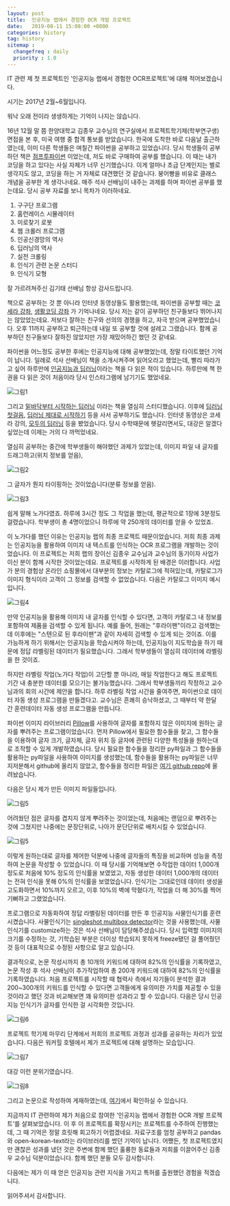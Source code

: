 ```yaml
---
layout: post
title:  인공지능 랩에서 경험한 OCR 개발 프로젝트
date:   2019-08-11 15:08:00 +0800
categories: history
tag: history
sitemap :
  changefreq : daily
  priority : 1.0
---
```


IT 관련 제 첫 프로젝트인 '인공지능 랩에서 경험한 OCR프로젝트'에 대해 적어보겠습니다. 

시기는 2017년 2월~6월입니다.

워낙 오래 전이라 생생하게는 기억이 나지는 않습니다. 

16년 12월 말 쯤 한양대학교 김종우 교수님의 연구실에서 프로젝트학기제(학부연구생) 면접을 본 후, 미국 여행 중 합격 통보를 받았습니다. 한국에 도착한 바로 다음날 출근하였는데, 이미 다른 학생들은 며칠간 파이썬을 공부하고 있었습니다. 당시 학생들이 공부하던 책은 [점프투파이썬](https://wikidocs.net/book/1) 이었는데, 저도 바로 구매하여 공부를 했습니다. 이 때는 내가 코딩을 하고 있다는 사실 자체가 너무 신기했습니다. 이게 얼마나 초급 단계인지는 별로 생각지도 않고, 코딩을 하는 거 자체로 대견했던 것 같습니다. 붕어빵을 비유로 클래스 개념을 공부한 게 생각나네요. 매주 석사 선배님이 내주는 과제를 하며 파이썬 공부를 했는데요. 당시 공부 자료를 보니 목차가 이러하네요.

1. 구구단 프로그램
2. 홈런레이스 시뮬레이터
3. 미로찾기 로봇
4. 웹 크롤러 프로그램
5. 인공신경망의 역사
6. 딥러닝의 역사
7. 실전 크롤링
8. 인식기 관련 논문 스터디
9. 인식기 모형

잘 가르려쳐주신 김기태 선배님 항상 감사드립니다.

책으로 공부하는 것 뿐 아니라 인터넷 동영상들도 활용했는데, 파이썬을 공부할 때는 [코세라 강좌](https://www.coursera.org/learn/python?specialization=python), [생활코딩 강좌](https://www.opentutorials.org/course/1750) 가 기억나네요. 당시 저는 같이 공부하던 친구들보다 뛰어나지는 않았었는데요. 저보다 잘하는 친구와 선의의 경쟁을 하고, 자극 받으며 공부했었습니다. 오후 11까지 공부하고 퇴근하는데 내일 또 공부할 것에 설레고 그랬습니다. 함께 공부하던 친구들보다 잘하진 않았지만 가장 재밌어하긴 했던 것 같네요.

파이썬을 어느정도 공부한 후에는 인공지능에 대해 공부했었는데, 정말 타이트했던 기억이 납니다. 일례로 석사 선배님이 책을 소개시켜주며 읽어오라고 했었는데, 빨리 따라가고 싶어 하루만에 [인공지능과 딥러닝](https://book.naver.com/bookdb/book_detail.nhn?bid=9832011)이라는 책을 다 읽은 적이 있습니다. 하루만에 책 한권을 다 읽은 것이 처음이라 당시 인스타그램에 남기기도 했었네요.

![그림1](http://dl.dropbox.com/s/9kv1n136s5vlv4v/%EA%B7%B8%EB%A6%BC1.jpeg)

그리고 [밑바닥부터 시작하는 딥러닝](https://book.naver.com/bookdb/book_detail.nhn?bid=11492334) 이라는 책을 열심히 스터디했습니다. 이후에 [딥러닝 첫걸음](https://book.naver.com/bookdb/book_detail.nhn?bid=11477902), [딥러닝 제대로 시작하기](https://book.naver.com/bookdb/book_detail.nhn?bid=11134429) 등을 사서 공부하기도 했습니다. 인터넷 동영상은 코세라 강의, [모두의 딥러닝](https://hunkim.github.io/ml/) 등을 봤었습니다. 당시 수학때문에 헷갈리면서도, 대강은 알겠다 싶었는데 이제는 거의 다 까먹었네요.

열심히 공부하는 중간에 학부생들이 해야했던 과제가 있었는데, 이미지 파일 내 글자를 드래그하고(위치 정보를 얻음),

![그림2](http://dl.dropbox.com/s/qrztui559rbppve/%EA%B7%B8%EB%A6%BC1.png)

그 글자가 뭔지 타이핑하는 것이었습니다(분류 정보를 얻음).

![그림3](http://dl.dropbox.com/s/r2psppcua8b7fjv/%EA%B7%B8%EB%A6%BC2.png)

쉽게 말해 노가다였죠. 하루에 3시간 정도 그 작업을 했는데, 평균적으로 1장에 3분정도 걸렸습니다. 학부생이 총 4명이었으니 하루에 약 250개의 데이터를 얻을 수 있었죠.

이 노가다를 했던 이유는 인공지능 랩의 최종 프로젝트 때문이었습니다. 저희 최종 과제는 인공지능을 활용하여 이미지 내 텍스트를 인식하는 OCR 프로그램을 개발하는 것이었습니다. 이 프로젝트는 저희 랩의 장이신 김종우 교수님과 교수님의 동기이자 사업가이신 분이 함께 시작한 것이었는데요. 프로젝트를 시작하게 된 배경은 이러합니다. 사업가 분의 경험상 온라인 쇼핑몰에서 대부분의 정보는 카탈로그에 적혀있는데, 카탈로그가 이미지 형식이라 고객이 그 정보를 검색할 수 없었습니다. 다음은 카탈로그 이미지 예시입니다.

![그림4](http://dl.dropbox.com/s/zlh5ndp2og8jp9m/%EA%B7%B8%EB%A6%BC4.png)



 만약 인공지능을 활용해 이미지 내 글자를 인식할 수 있다면, 고객이 카탈로그 내 정보를 포함하여 제품을 검색할 수 있게 됩니다. 예를 들어, 원래는 "후라이팬"이라고 검색했는데 이후에는 "스텐으로 된 후라이팬"과 같이 자세히 검색할 수 있게 되는 것이죠. 이를 가능하게 하기 위해서는 인공지능을 학습시켜야 하는데, 인공지능이 지도학습을 하기 때문에 정답 라벨링된 데이터가 필요했습니다. 그래서 학부생들이 열심히 데이터에 라벨링을 한 것이죠.

하지만 라벨링 작업(노가다 작업)이 고단할 뿐 아니라, 매일 작업한다고 해도 프로젝트 기간 내 충분한 데이터를 모으기는 불가능했습니다. 그래서 학부생들끼리 작정하고 교수님과의 회의 시간에 제안을 합니다. 하루 라벨링 작업 시간을 줄여주면, 파이썬으로 데이터 자동 생성 프로그램을 만들겠다고. 교수님은 흔쾌히 승낙하셨고, 그 때부터 약 한달 간 훈련데이터 자동 생성 프로그램을 만듭니다.

파이썬 이미지 라이브러리 [Pillow](https://pillow.readthedocs.io/en/stable/)를 사용하여 글자를 포함하지 않은 이미지에 원하는 글자를 뿌려주는 프로그램이었습니다. 먼저 Pillow에서 필요한 함수들을 찾고, 그 함수들을 이용하여 글자 크기, 글자체, 글자 위치 등 글자에 관련된 다양한 특성들을 원하는대로 조작할 수 있게 개발하였습니다. 당시 필요한 함수들을 정리한 py파일과 그 함수들을 활용하는 py파일을 사용하여 이미지를 생성했는데, 함수들을 활용하는 py파일은 너무 지저분해서 github에 올리지 않았고, 함수들을 정리한 파일은 [여기 github repo](https://github.com/inDlife/DeepOCR_createtraingdata)에 올려놨습니다.

다음은 당시 제가 만든 이미지 파일들입니다.

![그림5](http://dl.dropbox.com/s/x5h6cdoh88ra4qo/%EA%B7%B8%EB%A6%BC3.png)

어려웠던 점은 글자를 겹치지 않게 뿌려주는 것이었는데, 처음에는 랜덤으로 뿌려주는 것에 그쳤지만 나중에는 문장단위로, 나아가 문단단위로 배치시킬 수 있었습니다.

![그림5](http://dl.dropbox.com/s/sth4i9iu068qe91/%EA%B7%B8%EB%A6%BC5.png)

이렇게 원하는대로 글자를 제어한 덕분에 나중에 글자들의 특징을 비교하며 성능을 측정하여 논문을 작성할 수 있었습니다. 이 때 당시를 기억해보면 수작업한 데이터 1,000개 정도로 처음에 10% 정도의 인식률을 보였었고, 자동 생성한 데이터 1,000개의 데이터는 전혀 인식을 못해 0%의 인식률을 보였었습니다. 인식기는 그대로인데 데이터 생성을 고도화하면서 10%까지 오르고, 이후  10%의 벽에 막혔다가, 작업을 더 해 30%를 찍어 기뻐하고 그랬었습니다.

프로그램으로 자동화하여 정답 라벨링된 데이터를 만든 후 인공지능 사물인식기를 훈련시켰습니다. 사물인식기는 [singleshot multibox detector](https://arxiv.org/abs/1512.02325)라는 것을 사용했는데, 사물인식기를 customize하는 것은 석사 선배님이 담당해주셨습니다. 당시 입력할 이미지의 크기를 수정하는 것, 기학습된 부분은 더이상 학습되지 못하게 freeze됐던 걸 풀어줬던 것 등이 대표적으로 수정된 사항으로 알고 있습니다.

결과적으로, 논문 작성시까지 총 10개의 키워드에 대하여 82%의 인식률을 기록하였고, 논문 작성 후 석사 선배님이 추가작업하여 총 200개 키워드에 대하여 82%의 인식률을 기록하였습니다. 처음 프로젝트를 시작할 때 협력사 측에서 자기들이 분석한 결과 200~300개의 키워드를 인식할 수 있다면 고객들에게 유의미한 가치를 제공할 수 있을 것이라고 했던 것과 비교해보면 꽤 유의미한 성과라고 할 수 있습니다. 다음은 당시 인공지능 인식기가 글자를 인식한 걸 시각화한 것입니다.

![그림6](http://dl.dropbox.com/s/afvg72qmxliolzx/%EA%B7%B8%EB%A6%BC6.png)



프로젝트 학기제 마무리 단계에서 저희의 프로젝트 과정과 성과를 공유하는 자리가 있었습니다. 다음은 워커힐 호텔에서 제가 프로젝트에 대해 설명하는 모습입니다.

![그림7](http://dl.dropbox.com/s/me27bij889gfht4/%EA%B7%B8%EB%A6%BC7.jpeg)



대강 이런 분위기였습니다.

![그림8](http://dl.dropbox.com/s/7c2op7amw6zjdvf/%EA%B7%B8%EB%A6%BC8.jpeg)



그리고 논문으로 작성하여 게재하였는데, [여기](http://www.riss.kr/link?id=A105233049)에서 확인하실 수 있습니다.

지금까지 IT 관련하여 제가 처음으로 참여한 '인공지능 랩에서 경험한 OCR 개발 프로젝트'를 살펴보았습니다. 이 후 이 프로젝트를 확장시키는 프로젝트를 수주하여 진행했는데, 그 때 기억은 정말 흐릿해 회고하기 어렵겠네요. 자료구조를 엄청 공부하고 pandas와 open-korean-text라는 라이브러리를 썼던 기억이 납니다. 어쨌든, 첫 프로젝트였지만 괜찮은 성과를 냈던 것은 주변에 함께 했던 훌륭한 동료들과 저희를 이끌어주신 김종우 교수님 덕분이었습니다. 함께 했던 분들 모두 감사합니다.

다음에는 제가 이 때 얻은 인공지능 관련 지식을 가지고 특허를 출원했던 경험을 적겠습니다.

읽어주셔서 감사합니다. 



